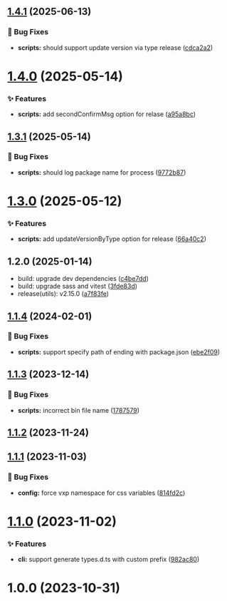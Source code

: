 ## [1.4.1](https://github.com/vexip-ui/vexip-ui/compare/scripts@1.4.0...scripts@1.4.1) (2025-06-13)


### 🐞 Bug Fixes

* **scripts:** should support update version via type release ([cdca2a2](https://github.com/vexip-ui/vexip-ui/commit/cdca2a28ff452ada1383144296971766dd9dd1b4))



# [1.4.0](https://github.com/vexip-ui/vexip-ui/compare/scripts@1.3.1...scripts@1.4.0) (2025-05-14)


### ✨ Features

* **scripts:** add secondConfirmMsg option for relase ([a95a8bc](https://github.com/vexip-ui/vexip-ui/commit/a95a8bc684424bc13063e31fff0d090f1a7a7cf5))



## [1.3.1](https://github.com/vexip-ui/vexip-ui/compare/scripts@1.3.0...scripts@1.3.1) (2025-05-14)


### 🐞 Bug Fixes

* **scripts:** should log package name for process ([9772b87](https://github.com/vexip-ui/vexip-ui/commit/9772b878cfa1ddc25fec094770e541203e8e319f))



# [1.3.0](https://github.com/vexip-ui/vexip-ui/compare/scripts@1.2.0...scripts@1.3.0) (2025-05-12)


### ✨ Features

* **scripts:** add updateVersionByType option for release ([66a40c2](https://github.com/vexip-ui/vexip-ui/commit/66a40c215808f33a42341fe31deaa6705047d03e))



## 1.2.0 (2025-01-14)

* build: upgrade dev dependencies ([c4be7dd](https://github.com/vexip-ui/vexip-ui/commit/c4be7dd))
* build: upgrade sass and vitest ([3fde83d](https://github.com/vexip-ui/vexip-ui/commit/3fde83d))
* release(utils): v2.15.0 ([a7f83fe](https://github.com/vexip-ui/vexip-ui/commit/a7f83fe))



## [1.1.4](https://github.com/vexip-ui/vexip-ui/compare/scripts@1.1.3...scripts@1.1.4) (2024-02-01)


### 🐞 Bug Fixes

* **scripts:** support specify path of ending with package.json ([ebe2f09](https://github.com/vexip-ui/vexip-ui/commit/ebe2f099f9d48a4837b95ee201e084b6e78c44a2))



## [1.1.3](https://github.com/vexip-ui/vexip-ui/compare/scripts@1.1.2...scripts@1.1.3) (2023-12-14)


### 🐞 Bug Fixes

* **scripts:** incorrect bin file name ([1787579](https://github.com/vexip-ui/vexip-ui/commit/178757942b3da009946e479c6d9ce8c3e36d5e46))



## [1.1.2](https://github.com/vexip-ui/vexip-ui/compare/scripts@1.1.1...scripts@1.1.2) (2023-11-24)



## [1.1.1](https://github.com/vexip-ui/vexip-ui/compare/scripts@1.1.0...scripts@1.1.1) (2023-11-03)


### 🐞 Bug Fixes

* **config:** force vxp namespace for css variables ([814fd2c](https://github.com/vexip-ui/vexip-ui/commit/814fd2caaada47b3e7053ec69673b4b6bc881dd8))



# [1.1.0](https://github.com/vexip-ui/vexip-ui/compare/scripts@1.0.0...scripts@1.1.0) (2023-11-02)


### ✨ Features

* **cli:** support generate types.d.ts with custom prefix ([982ac80](https://github.com/vexip-ui/vexip-ui/commit/982ac80767350aca4eadfa413b1186c4fb01a43e))



# 1.0.0 (2023-10-31)



